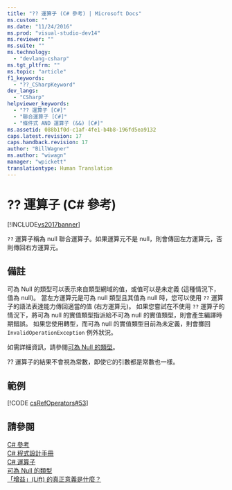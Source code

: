 ```yaml
---
title: "?? 運算子 (C# 參考) | Microsoft Docs"
ms.custom: ""
ms.date: "11/24/2016"
ms.prod: "visual-studio-dev14"
ms.reviewer: ""
ms.suite: ""
ms.technology: 
  - "devlang-csharp"
ms.tgt_pltfrm: ""
ms.topic: "article"
f1_keywords: 
  - "??_CSharpKeyword"
dev_langs: 
  - "CSharp"
helpviewer_keywords: 
  - "?? 運算子 [C#]"
  - "聯合運算子 [C#]"
  - "條件式 AND 運算子 (&&) [C#]"
ms.assetid: 088b1f0d-c1af-4fe1-b4b8-196fd5ea9132
caps.latest.revision: 17
caps.handback.revision: 17
author: "BillWagner"
ms.author: "wiwagn"
manager: "wpickett"
translationtype: Human Translation
---
```

# ?? 運算子 (C# 參考)
[!INCLUDE[vs2017banner](../../../csharp/includes/vs2017banner.md)]

`??` 運算子稱為 null 聯合運算子。如果運算元不是 null，則會傳回左方運算元，否則傳回右方運算元。  
  
## 備註  
 可為 Null 的類型可以表示來自類型網域的值，或值可以是未定義 \(這種情況下，值為 null\)。  當左方運算元是可為 null 類型且其值為 null 時，您可以使用 `??` 運算子的語法表達能力傳回適當的值 \(右方運算元\)。  如果您嘗試在不使用 `??` 運算子的情況下，將可為 null 的實值類型指派給不可為 null 的實值類型，則會產生編譯時期錯誤。  如果您使用轉型，而可為 null 的實值類型目前為未定義，則會擲回 `InvalidOperationException` 例外狀況。  
  
 如需詳細資訊，請參閱[可為 Null 的類型](../../../csharp/programming-guide/nullable-types/index.md)。  
  
 ?? 運算子的結果不會視為常數，即使它的引數都是常數也一樣。  
  
## 範例  
 [!CODE [csRefOperators#53](../CodeSnippet/VS_Snippets_VBCSharp/csrefOperators#53)]  
  
## 請參閱  
 [C\# 參考](../../../csharp/language-reference/index.md)   
 [C\# 程式設計手冊](../../../csharp/programming-guide/index.md)   
 [C\# 運算子](../../../csharp/language-reference/operators/index.md)   
 [可為 Null 的類型](../../../csharp/programming-guide/nullable-types/index.md)   
 [「增益」\(Lift\) 的真正意義是什麼？](http://go.microsoft.com/fwlink/?LinkID=112382)